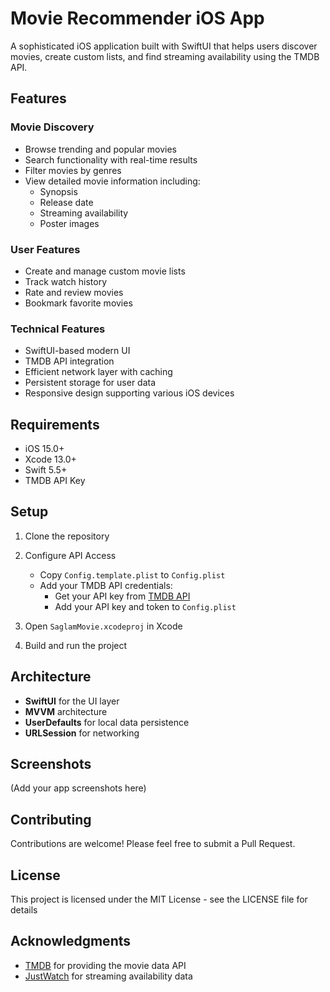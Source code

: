 # Movie Recommender iOS App

A sophisticated iOS application built with SwiftUI that helps users discover movies, create custom lists, and find streaming availability using the TMDB API.

## Features

### Movie Discovery
- Browse trending and popular movies
- Search functionality with real-time results
- Filter movies by genres
- View detailed movie information including:
  - Synopsis
  - Release date
  - Streaming availability
  - Poster images

### User Features
- Create and manage custom movie lists
- Track watch history
- Rate and review movies
- Bookmark favorite movies

### Technical Features
- SwiftUI-based modern UI
- TMDB API integration
- Efficient network layer with caching
- Persistent storage for user data
- Responsive design supporting various iOS devices

## Requirements
- iOS 15.0+
- Xcode 13.0+
- Swift 5.5+
- TMDB API Key

## Setup
1. Clone the repository

2. Configure API Access
   - Copy `Config.template.plist` to `Config.plist`
   - Add your TMDB API credentials:
     - Get your API key from [TMDB API](https://www.themoviedb.org/documentation/api)
     - Add your API key and token to `Config.plist`

3. Open `SaglamMovie.xcodeproj` in Xcode

4. Build and run the project

## Architecture
- **SwiftUI** for the UI layer
- **MVVM** architecture
- **UserDefaults** for local data persistence
- **URLSession** for networking

## Screenshots
(Add your app screenshots here)

## Contributing
Contributions are welcome! Please feel free to submit a Pull Request.

## License
This project is licensed under the MIT License - see the LICENSE file for details

## Acknowledgments
- [TMDB](https://www.themoviedb.org/) for providing the movie data API
- [JustWatch](https://www.justwatch.com/) for streaming availability data

